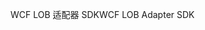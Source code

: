 <span data-ttu-id="39510-101">WCF LOB 适配器 SDK</span><span class="sxs-lookup"><span data-stu-id="39510-101">WCF LOB Adapter SDK</span></span>